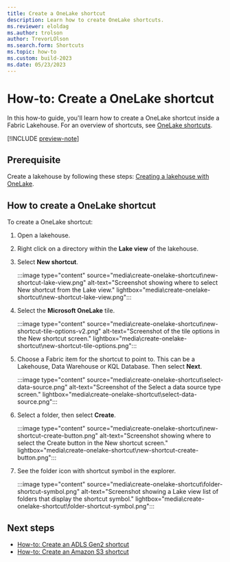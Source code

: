 ```yaml
---
title: Create a OneLake shortcut
description: Learn how to create OneLake shortcuts.
ms.reviewer: eloldag
ms.author: trolson
author: TrevorLOlson
ms.search.form: Shortcuts
ms.topic: how-to
ms.custom: build-2023
ms.date: 05/23/2023
---
```


# How-to: Create a OneLake shortcut

In this how-to guide, you'll learn how to create a OneLake shortcut inside a Fabric Lakehouse. For an overview of shortcuts, see [OneLake shortcuts](onelake-shortcuts.md).

[!INCLUDE [preview-note](../includes/preview-note.md)]

## Prerequisite

Create a lakehouse by following these steps: [Creating a lakehouse with OneLake](create-lakehouse-onelake.md).

## How to create a OneLake shortcut

To create a OneLake shortcut:

1. Open a lakehouse.

1. Right click on a directory within the **Lake view** of the lakehouse.

1. Select **New shortcut**.

   :::image type="content" source="media\create-onelake-shortcut\new-shortcut-lake-view.png" alt-text="Screenshot showing where to select New shortcut from the Lake view." lightbox="media\create-onelake-shortcut\new-shortcut-lake-view.png":::

1. Select the **Microsoft OneLake** tile.

   :::image type="content" source="media\create-onelake-shortcut\new-shortcut-tile-options-v2.png" alt-text="Screenshot of the tile options in the New shortcut screen." lightbox="media\create-onelake-shortcut\new-shortcut-tile-options.png":::

1. Choose a Fabric item for the shortcut to point to.  This can be a Lakehouse, Data Warehouse or KQL Database. Then select **Next**.

   :::image type="content" source="media\create-onelake-shortcut\select-data-source.png" alt-text="Screenshot of the Select a data source type screen." lightbox="media\create-onelake-shortcut\select-data-source.png":::

1. Select a folder, then select **Create**.

   :::image type="content" source="media\create-onelake-shortcut\new-shortcut-create-button.png" alt-text="Screenshot showing where to select the Create button in the New shortcut screen." lightbox="media\create-onelake-shortcut\new-shortcut-create-button.png":::

1. See the folder icon with shortcut symbol in the explorer.

   :::image type="content" source="media\create-onelake-shortcut\folder-shortcut-symbol.png" alt-text="Screenshot showing a Lake view list of folders that display the shortcut symbol." lightbox="media\create-onelake-shortcut\folder-shortcut-symbol.png":::

## Next steps

- [How-to: Create an ADLS Gen2 shortcut](create-adls-shortcut.md)
- [How-to: Create an Amazon S3 shortcut](create-s3-shortcut.md)
